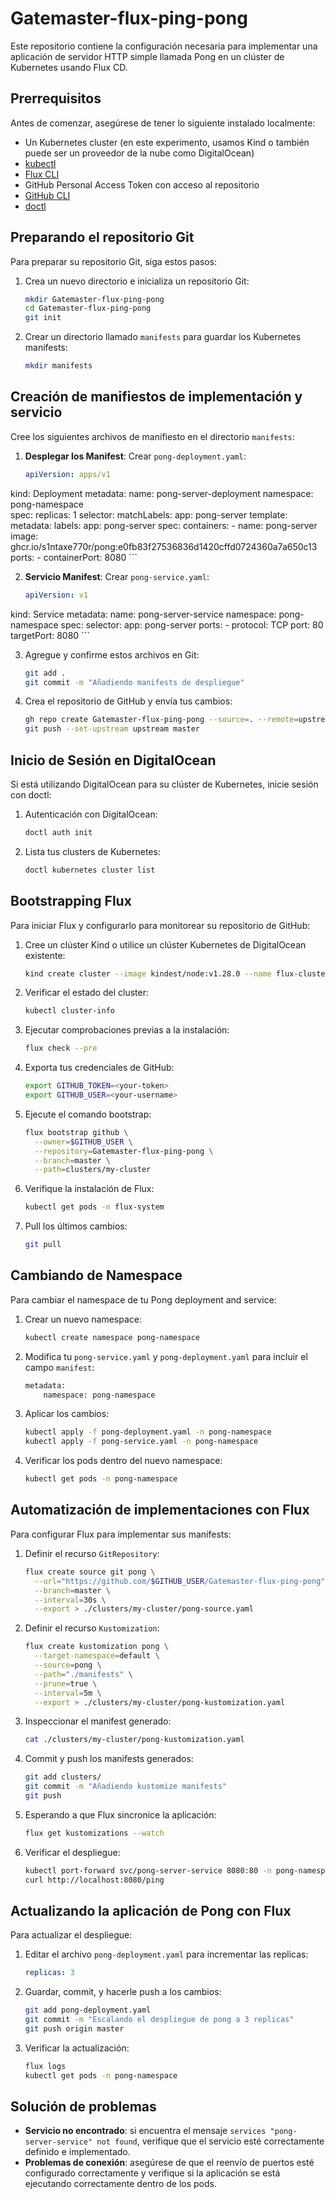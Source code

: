# Gatemaster-flux-ping-pong

Este repositorio contiene la configuración necesaria para implementar una aplicación de servidor HTTP simple llamada Pong en un clúster de Kubernetes usando Flux CD.

## Prerrequisitos

Antes de comenzar, asegúrese de tener lo siguiente instalado localmente:

- Un Kubernetes cluster (en este experimento, usamos Kind o también puede ser un proveedor de la nube como DigitalOcean)
- [kubectl](https://kubernetes.io/docs/tasks/tools/)
- [Flux CLI](https://fluxcd.io/flux/cmd/)
- GitHub Personal Access Token con acceso al repositorio
- [GitHub CLI](https://cli.github.com/)
- [doctl](https://docs.digitalocean.com/reference/doctl/how-to/install/)

## Preparando el repositorio Git

Para preparar su repositorio Git, siga estos pasos:

1. Crea un nuevo directorio e inicializa un repositorio Git:

    ```bash
    mkdir Gatemaster-flux-ping-pong
    cd Gatemaster-flux-ping-pong
    git init
    ```

2. Crear un directorio llamado `manifests`  para guardar los Kubernetes manifests:

    ```bash
    mkdir manifests
    ```

## Creación de manifiestos de implementación y servicio

Cree los siguientes archivos de manifiesto en el directorio `manifests`:

1. **Desplegar los Manifest**: Crear `pong-deployment.yaml`:

    ```yaml
    apiVersion: apps/v1
kind: Deployment
metadata:
  name: pong-server-deployment
  namespace: pong-namespace  
spec:
  replicas: 1
  selector:
    matchLabels:
      app: pong-server
  template:
    metadata:
      labels:
        app: pong-server
    spec:
      containers:
      - name: pong-server
        image: ghcr.io/s1ntaxe770r/pong:e0fb83f27536836d1420cffd0724360a7a650c13
        ports:
        - containerPort: 8080
    ```

2. **Servicio Manifest**: Crear `pong-service.yaml`:

    ```yaml
    apiVersion: v1
kind: Service
metadata:
  name: pong-server-service
  namespace: pong-namespace 
spec:
  selector:
    app: pong-server
  ports:
    - protocol: TCP
      port: 80
      targetPort: 8080
    ```

3. Agregue y confirme estos archivos en Git:

    ```bash
    git add .
    git commit -m "Añadiendo manifests de despliegue"
    ```

4. Crea el repositorio de GitHub y envía tus cambios:

    ```bash
    gh repo create Gatemaster-flux-ping-pong --source=. --remote=upstream --public
    git push --set-upstream upstream master
    ```

## Inicio de Sesión en DigitalOcean

Si está utilizando DigitalOcean para su clúster de Kubernetes, inicie sesión con doctl:

1. Autenticación con DigitalOcean:

     ```bash
    doctl auth init
    ```

2.  Lista tus clusters de Kubernetes:

     ```bash
    doctl kubernetes cluster list
    ```

## Bootstrapping Flux

Para iniciar Flux y configurarlo para monitorear su repositorio de GitHub:

1.  Cree un clúster Kind o utilice un clúster Kubernetes de DigitalOcean existente:

     ```bash
    kind create cluster --image kindest/node:v1.28.0 --name flux-cluster
    ```

2. Verificar el estado del cluster:

     ```bash
    kubectl cluster-info
     ```

3. Ejecutar comprobaciones previas a la instalación:

    ```bash
    flux check --pre
    ```

4. Exporta tus credenciales de GitHub:

    ```bash
    export GITHUB_TOKEN=<your-token>
    export GITHUB_USER=<your-username>
    ```

5. Ejecute el comando bootstrap:

    ```bash
    flux bootstrap github \
      --owner=$GITHUB_USER \
      --repository=Gatemaster-flux-ping-pong \
      --branch=master \
      --path=clusters/my-cluster
    ```

6. Verifique la instalación de Flux:

    ```bash
    kubectl get pods -n flux-system
    ```

7. Pull los últimos cambios:

    ```bash
    git pull
    ```

## Cambiando de Namespace

Para cambiar el namespace de tu Pong deployment and service: 

1. Crear un nuevo namespace: 

   ```bash
   kubectl create namespace pong-namespace
    ```

2. Modifica tu `pong-service.yaml` y `pong-deployment.yaml` para incluir el campo `manifest`:

   ```bash
   metadata:
       namespace: pong-namespace
    ```

3. Aplicar los cambios:

   ```bash
   kubectl apply -f pong-deployment.yaml -n pong-namespace
   kubectl apply -f pong-service.yaml -n pong-namespace
    ```

4. Verificar los pods dentro del nuevo namespace:

   ```bash
   kubectl get pods -n pong-namespace
    ```

## Automatización de implementaciones con Flux

Para configurar Flux para implementar sus manifests:

1. Definir el recurso `GitRepository`:

    ```bash
    flux create source git pong \
      --url="https://github.com/$GITHUB_USER/Gatemaster-flux-ping-pong" \
      --branch=master \
      --interval=30s \
      --export > ./clusters/my-cluster/pong-source.yaml
    ```

2. Definir el recurso `Kustomization`:

    ```bash
    flux create kustomization pong \
      --target-namespace=default \
      --source=pong \
      --path="./manifests" \
      --prune=true \
      --interval=5m \
      --export > ./clusters/my-cluster/pong-kustomization.yaml
    ```

3. Inspeccionar el manifest generado:

    ```bash
    cat ./clusters/my-cluster/pong-kustomization.yaml
    ```

4. Commit y push los manifests generados:

    ```bash
    git add clusters/
    git commit -m "Añadiendo kustomize manifests"
    git push
    ```

5. Esperando a que Flux sincronice la aplicación:

    ```bash
    flux get kustomizations --watch
    ```

6. Verificar el despliegue:

    ```bash
    kubectl port-forward svc/pong-server-service 8080:80 -n pong-namespace
    curl http://localhost:8080/ping
    ```

## Actualizando la aplicación de Pong con Flux

Para actualizar el despliegue:

1. Editar el archivo `pong-deployment.yaml` para incrementar las replicas:

    ```yaml
    replicas: 3
    ```

2. Guardar, commit, y hacerle push a los cambios:

    ```bash
    git add pong-deployment.yaml
    git commit -m "Escalando el despliegue de pong a 3 replicas"
    git push origin master
    ```

3. Verificar la actualización:

    ```bash
    flux logs
    kubectl get pods -n pong-namespace
    ```

## Solución de problemas

- **Servicio no encontrado**: si encuentra el mensaje `services "pong-server-service" not found`, verifique que el servicio esté correctamente definido e implementado.
- **Problemas de conexión**: asegúrese de que el reenvío de puertos esté configurado correctamente y verifique si la aplicación se está ejecutando correctamente dentro de los pods.
